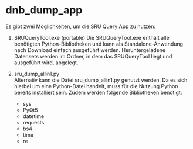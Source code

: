 # dnb_dump_app

Es gibt zwei Möglichkeiten, um die SRU Query App zu nutzen: 

1) SRUQueryTool.exe (portable)
   Die SRUQueryTool.exe enthält alle benötigten Python-Bibliotheken und kann als Standalone-Anwendung nach Download einfach ausgeführt werden. Heruntergeladene Datensets werden im Ordner, in dem das SRUQueryTool liegt und ausgeführt wird, abgelegt.
   
2) sru_dump_allin1.py  
   Alternativ kann die Datei sru_dump_allin1.py genutzt werden. Da es sich hierbei um eine Python-Datei handelt, muss für die Nutzung Python bereits installiert sein. Zudem werden folgende Bibliotheken benötigt:
   - sys
   - PyQt5
   - datetime
   - requests
   - bs4 
   - time 
   - re

